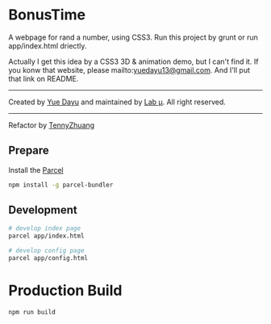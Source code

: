 BonusTime
=========

A webpage for rand a number, using CSS3. Run this project by grunt or run app/index.html driectly.

Actually I get this idea by a CSS3 3D & animation demo, but I can't find it. If you konw that website, please mailto:yuedayu13@gmail.com. And I'll put that link on README.

---

Created by [Yue Dayu](http://github.com/yuedayu) and maintained by [Lab μ](http://lab.mu).
All right reserved.

---

Refactor by [TennyZhuang](https://github.com/TennyZhuang)

## Prepare

Install the [Parcel](https://parceljs.org/getting_started.html)

```bash
npm install -g parcel-bundler
```

## Development

```bash
# develop index page
parcel app/index.html

# develop config page
parcel app/config.html
```

# Production Build

```bash
npm run build
```
